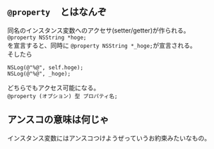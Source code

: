 ## `@property　` とはなんぞ  

同名のインスタンス変数へのアクセサ(setter/getter)が作られる。  
`@property NSString *hoge;`  
を宣言すると、同時に `@property NSString *_hoge;`が宣言される。  
そしたら
```
NSLog(@"%@", self.hoge);
NSLog(@"%@", _hoge);
```
どちらでもアクセス可能になる。  
`@property (オプション) 型 プロパティ名;`

## アンスコの意味は何じゃ  
インスタンス変数にはアンスコつけようぜっていうお約束みたいなもの。
